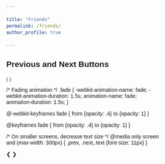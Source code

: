 ```yaml
---

title: "Friends"
permalink: /friends/
author_profile: true

---
```



<html>
<head>
<meta name="viewport" content="width=device-width, initial-scale=1">
<style>
* {box-sizing: border-box}
body {font-family: Verdana, sans-serif; margin:0}
.mySlides {display: none}
img {vertical-align: middle;}

/* Slideshow container */
.slideshow-container {
  max-width: 500px;
  position: relative;
  margin: auto;
}

a {
  text-decoration: none;
  display: inline-block;
  padding: 8px 16px;
}

a:hover {
  background-color: #ddd;
  color: black;
}

.previous {
  background-color: #f1f1f1;
  color: black;
}

.next {
  background-color: #4CAF50;
  color: white;
}

.round {
  border-radius: 50%;
}
</style>
</head>
<body>

<h2>Previous and Next Buttons</h2>

<a href="#" class="previous round">&#8249;</a>
<a href="#" class="next round">&#8250;</a>
  

/* Fading animation */
.fade {
  -webkit-animation-name: fade;
  -webkit-animation-duration: 1.5s;
  animation-name: fade;
  animation-duration: 1.5s;
}

@-webkit-keyframes fade {
  from {opacity: .4} 
  to {opacity: 1}
}

@keyframes fade {
  from {opacity: .4} 
  to {opacity: 1}
}

/* On smaller screens, decrease text size */
@media only screen and (max-width: 300px) {
  .prev, .next,.text {font-size: 11px}
}
</style>
</head>
<body>

<div class="slideshow-container">

<div class="mySlides fade">
  <div class="numbertext"></div>
  <img src="/images/21.JPG" style="width:100%">
  
</div>

<div class="mySlides fade">
  <div class="numbertext"></div>
  <img src="/images/22.JPG" style="width:100%">
  
</div>

<div class="mySlides fade">
  <div class="numbertext"></div>
  <img src="/images/23.JPG" style="width:100%">
 
</div>

<div class="mySlides fade">
  <div class="numbertext"></div>
  <img src="/images/24.JPG" style="width:100%">
 
</div>

<div class="mySlides fade">
  <div class="numbertext"></div>
  <img src="/images/25.JPG" style="width:100%">
  
</div>

<div class="mySlides fade">
  <div class="numbertext"></div>
  <img src="/images/26.JPG" style="width:100%">
  
</div>

<div class="mySlides fade">
  <div class="numbertext"></div>
  <img src="/images/27.JPG" style="width:100%">
 
</div>

<div class="mySlides fade">
  <div class="numbertext"></div>
  <img src="/images/28.JPG" style="width:100%">
 
</div>

<div class="mySlides fade">
  <div class="numbertext"></div>
  <img src="/images/29.JPG" style="width:100%">
  
</div>

<div class="mySlides fade">
  <div class="numbertext"></div>
  <img src="/images/30.JPG" style="width:100%">
  
</div>

<div class="mySlides fade">
  <div class="numbertext"></div>
  <img src="/images/31.JPG" style="width:100%">
 
</div>

<div class="mySlides fade">
  <div class="numbertext"></div>
  <img src="/images/32.JPG" style="width:100%">
 
</div>

<div class="mySlides fade">
  <div class="numbertext"></div>
  <img src="/images/33.JPG" style="width:100%">
  
</div>

<div class="mySlides fade">
  <div class="numbertext"></div>
  <img src="/images/34.JPG" style="width:100%">
  
</div>

<div class="mySlides fade">
  <div class="numbertext"></div>
  <img src="/images/35.JPG" style="width:100%">
 
</div>

<div class="mySlides fade">
  <div class="numbertext"></div>
  <img src="/images/36.JPG" style="width:100%">
 
</div>

<div class="mySlides fade">
  <div class="numbertext"></div>
  <img src="/images/37.JPG" style="width:100%">
  
</div>

<div class="mySlides fade">
  <div class="numbertext"></div>
  <img src="/images/38.JPG" style="width:100%">
  
</div>

<div class="mySlides fade">
  <div class="numbertext"></div>
  <img src="/images/39.JPG" style="width:100%">
 
</div>

<div class="mySlides fade">
  <div class="numbertext"></div>
  <img src="/images/40.JPG" style="width:100%">
 
</div>

<div class="mySlides fade">
  <div class="numbertext"></div>
  <img src="/images/41.JPG" style="width:100%">
  
</div>

<div class="mySlides fade">
  <div class="numbertext"></div>
  <img src="/images/42.JPG" style="width:100%">
  
</div>

<div class="mySlides fade">
  <div class="numbertext"></div>
  <img src="/images/43.JPG" style="width:100%">
 
</div>

<div class="mySlides fade">
  <div class="numbertext"></div>
  <img src="/images/44.JPG" style="width:100%">
 
</div>

<div class="mySlides fade">
  <div class="numbertext"></div>
  <img src="/images/45.JPG" style="width:100%">
  
</div>

<div class="mySlides fade">
  <div class="numbertext"></div>
  <img src="/images/46.JPG" style="width:100%">
  
</div>

<div class="mySlides fade">
  <div class="numbertext"></div>
  <img src="/images/47.JPG" style="width:100%">
 
</div>

<div class="mySlides fade">
  <div class="numbertext"></div>
  <img src="/images/48.JPG" style="width:100%">
 
</div>

<div class="mySlides fade">
  <div class="numbertext"></div>
  <img src="/images/49.JPG" style="width:100%">
  
</div>

<div class="mySlides fade">
  <div class="numbertext"></div>
  <img src="/images/50.JPG" style="width:100%">
  
</div>

<div class="mySlides fade">
  <div class="numbertext"></div>
  <img src="/images/51.JPG" style="width:100%">
 
</div>

<div class="mySlides fade">
  <div class="numbertext"></div>
  <img src="/images/52.JPG" style="width:100%">
 
</div>

<div class="mySlides fade">
  <div class="numbertext"></div>
  <img src="/images/53.JPG" style="width:100%">
  
</div>

<div class="mySlides fade">
  <div class="numbertext"></div>
  <img src="/images/54.JPG" style="width:100%">
  
</div>

<div class="mySlides fade">
  <div class="numbertext"></div>
  <img src="/images/55.JPG" style="width:100%">
 
</div>

<div class="mySlides fade">
  <div class="numbertext"></div>
  <img src="/images/56.JPG" style="width:100%">
 
</div>

<div class="mySlides fade">
  <div class="numbertext"></div>
  <img src="/images/57.JPG" style="width:100%">
  
</div>

<div class="mySlides fade">
  <div class="numbertext"></div>
  <img src="/images/58.JPG" style="width:100%">
  
</div>

<div class="mySlides fade">
  <div class="numbertext"></div>
  <img src="/images/59.JPG" style="width:100%">
 
</div>

<div class="mySlides fade">
  <div class="numbertext"></div>
  <img src="/images/60.JPG" style="width:100%">
 
</div>

<div class="mySlides fade">
  <div class="numbertext"></div>
  <img src="/images/61.JPG" style="width:100%">
  
</div>

<div class="mySlides fade">
  <div class="numbertext"></div>
  <img src="/images/62.JPG" style="width:100%">
  
</div>

<div class="mySlides fade">
  <div class="numbertext"></div>
  <img src="/images/63.JPG" style="width:100%">
 
</div>

<div class="mySlides fade">
  <div class="numbertext"></div>
  <img src="/images/64.JPG" style="width:100%">
 
</div>


<div class="mySlides fade">
  <div class="numbertext"></div>
  <img src="/images/65.JPG" style="width:100%">
 
</div>

<div class="mySlides fade">
  <div class="numbertext"></div>
  <img src="/images/66.JPG" style="width:100%">
  
</div>

<div class="mySlides fade">
  <div class="numbertext"></div>
  <img src="/images/67.JPG" style="width:100%">
  
</div>

<div class="mySlides fade">
  <div class="numbertext"></div>
  <img src="/images/68.JPG" style="width:100%">
 
</div>

<div class="mySlides fade">
  <div class="numbertext"></div>
  <img src="/images/69.JPG" style="width:100%">
 
</div>


<div class="mySlides fade">
  <div class="numbertext"></div>
  <img src="/images/70.JPG" style="width:100%">
 
</div>

<div class="mySlides fade">
  <div class="numbertext"></div>
  <img src="/images/71.JPG" style="width:100%">
  
</div>

<div class="mySlides fade">
  <div class="numbertext"></div>
  <img src="/images/72.JPG" style="width:100%">
  
</div>


<a class="prev" onclick="plusSlides(-1)">&#10094;</a>
<a class="next" onclick="plusSlides(1)">&#10095;</a>

</div>
<br>

<div style="text-align:center">
  <span class="dot" onclick="currentSlide(1)"></span> 
  <span class="dot" onclick="currentSlide(2)"></span> 
  <span class="dot" onclick="currentSlide(3)"></span> 
  <span class="dot" onclick="currentSlide(4)"></span> 
  <span class="dot" onclick="currentSlide(5)"></span> 
  <span class="dot" onclick="currentSlide(6)"></span> 
  <span class="dot" onclick="currentSlide(7)"></span> 
  <span class="dot" onclick="currentSlide(8)"></span> 
  <span class="dot" onclick="currentSlide(9)"></span> 
  <span class="dot" onclick="currentSlide(10)"></span> 
  <span class="dot" onclick="currentSlide(11)"></span> 
  <span class="dot" onclick="currentSlide(12)"></span> 
  <span class="dot" onclick="currentSlide(13)"></span> 
  <span class="dot" onclick="currentSlide(14)"></span> 
  <span class="dot" onclick="currentSlide(15)"></span> 
  <span class="dot" onclick="currentSlide(16)"></span> 
  <span class="dot" onclick="currentSlide(17)"></span> 
  <span class="dot" onclick="currentSlide(18)"></span> 
  <span class="dot" onclick="currentSlide(19)"></span> 
  <span class="dot" onclick="currentSlide(20)"></span> 
  <span class="dot" onclick="currentSlide(21)"></span> 
  <span class="dot" onclick="currentSlide(22)"></span> 
  <span class="dot" onclick="currentSlide(23)"></span> 
  <span class="dot" onclick="currentSlide(24)"></span> 
  <span class="dot" onclick="currentSlide(25)"></span> 
  <span class="dot" onclick="currentSlide(26)"></span> 
  <span class="dot" onclick="currentSlide(27)"></span> 
  <span class="dot" onclick="currentSlide(28)"></span> 
  <span class="dot" onclick="currentSlide(29)"></span> 
  <span class="dot" onclick="currentSlide(30)"></span> 
  <span class="dot" onclick="currentSlide(31)"></span> 
  <span class="dot" onclick="currentSlide(32)"></span> 
  <span class="dot" onclick="currentSlide(33)"></span> 
  <span class="dot" onclick="currentSlide(34)"></span> 
  <span class="dot" onclick="currentSlide(35)"></span> 
  <span class="dot" onclick="currentSlide(36)"></span> 
  <span class="dot" onclick="currentSlide(37)"></span> 
  <span class="dot" onclick="currentSlide(38)"></span> 
  <span class="dot" onclick="currentSlide(39)"></span> 
  <span class="dot" onclick="currentSlide(40)"></span> 
  <span class="dot" onclick="currentSlide(41)"></span> 
  <span class="dot" onclick="currentSlide(42)"></span> 
  <span class="dot" onclick="currentSlide(43)"></span> 
  <span class="dot" onclick="currentSlide(44)"></span> 
  <span class="dot" onclick="currentSlide(45)"></span> 
  <span class="dot" onclick="currentSlide(46)"></span> 
  <span class="dot" onclick="currentSlide(47)"></span> 
  <span class="dot" onclick="currentSlide(48)"></span> 
  <span class="dot" onclick="currentSlide(49)"></span> 
  <span class="dot" onclick="currentSlide(50)"></span> 
  <span class="dot" onclick="currentSlide(51)"></span> 
  <span class="dot" onclick="currentSlide(52)"></span> 
</div>

<script>
var slideIndex = 1;
showSlides(slideIndex);

function plusSlides(n) {
  showSlides(slideIndex += n);
}

function currentSlide(n) {
  showSlides(slideIndex = n);
}

function showSlides(n) {
  var i;
  var slides = document.getElementsByClassName("mySlides");
  var dots = document.getElementsByClassName("dot");
  if (n > slides.length) {slideIndex = 1}    
  if (n < 1) {slideIndex = slides.length}
  for (i = 0; i < slides.length; i++) {
      slides[i].style.display = "none";  
  }
  for (i = 0; i < dots.length; i++) {
      dots[i].className = dots[i].className.replace(" active", "");
  }
  slides[slideIndex-1].style.display = "block";  
  dots[slideIndex-1].className += " active";
}
</script>

</body>
</html> 

